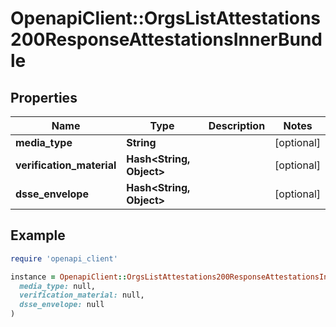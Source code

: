 # OpenapiClient::OrgsListAttestations200ResponseAttestationsInnerBundle

## Properties

| Name | Type | Description | Notes |
| ---- | ---- | ----------- | ----- |
| **media_type** | **String** |  | [optional] |
| **verification_material** | **Hash&lt;String, Object&gt;** |  | [optional] |
| **dsse_envelope** | **Hash&lt;String, Object&gt;** |  | [optional] |

## Example

```ruby
require 'openapi_client'

instance = OpenapiClient::OrgsListAttestations200ResponseAttestationsInnerBundle.new(
  media_type: null,
  verification_material: null,
  dsse_envelope: null
)
```

